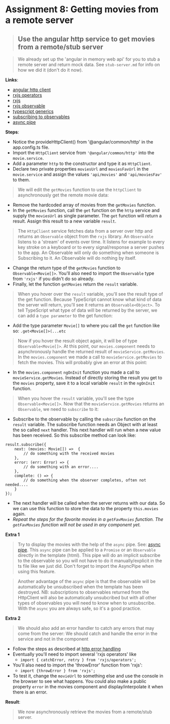 Assignment 8: Getting movies from a remote server
==============================================

> ## Use the angular http service to get movies from a remote/stub server

> We already set up the 'angular in memory web api' for you to stub a remote server and return mock data. See `stub-server.md` for info on how we did it (don't do it now).

**Links**:
- [angular http client](https://angular.io/guide/http)
- [rxjs operators](https://gist.github.com/btroncone/d6cf141d6f2c00dc6b35)
- [rxjs](http://reactivex.io/rxjs/manual/overview.html#introduction)
- [rxjs observable](http://reactivex.io/documentation/observable.html)
- [typescript generics](https://www.typescriptlang.org/docs/handbook/2/generics.html)
- [subscribing to observables](https://angular.io/guide/observables#subscribing)
- [async pipe](https://angular.io/api/common/AsyncPipe)

**Steps**:
- Notice the provideHttpClient() from '@angular/common/http' in the app.config.ts file.
- Import the `HttpClient` service from `'@angular/common/http'` into the `movie.service`.
- Add a parameter `http` to the constructor and type it as `HttpClient`.
- Declare two private properties `moviesUrl` and `moviesFavUrl` in the `movie.service` and assign the values `'api/movies'` and `'api/moviesFav'` to them.
>  We will edit the `getMovies` function to use the `httpClient` to asynchronously get the remote movie data:
- Remove the hardcoded array of movies from the `getMovies` function.
- In the `getMovies` function, call the `get` function on the `http` service and supply the `moviesUrl` as single parameter. The `get` function will return a result. Assign this result to a new variable `result`.
> The `HttpClient` service fetches data from a server over http and returns an `Observable` object from the `rxjs` library.
An `Observable` listens to a 'stream' of events over time. It listens for example to every key stroke on a keyboard or to every signal/response a server pushes to the app. An Observable will only do something when someone is Subscribing to it. An Observable will do nothing by itself.
- Change the return type of the `getMovies` function to `Observable<Movie[]>`. You'll also need to import the `Observable` type from `'rxjs'` if you didn't do so already.
- Finally, let the function `getMovies` return the `result` variable.
> When you hover over the `result` variable, you'll see the result type of the get function. Because TypeScript cannot know what kind of data the server will return, you'll see it returns an `Observable<Object>`.
> To tell TypeScript what type of data will be returned by the server, we can add a `type parameter` to the get function:
- Add the type parameter `Movie[]` to where you call the `get` function like so: `.get<Movie[]>(...etc`
> Now if you hover the result object again, it will be of type `Observable<Movie[]>`.
> At this point, our `movies.component` needs to asynchronously handle the returned result of `movieService.getMovies`.
> In the `movies.component` we made a call to `movieService.getMovies` to fetch the movies. This will probably give an error at this point:
- In the `movies.component` `ngOnInit` function you made a call to `movieService.getMovies`. Instead of directly storing the result you get to the `movies` property, save it to a local variable `result` in the `ngOnInit` function.
> When you hover the `result` variable, you'll see the type `Observable<Movie[]>`. Now that the `movieService.getMovies` returns an `Observable`, we need to `subscribe` to it:
- Subscribe to the observable by calling the `subscribe` function on the `result` variable. The subscribe function needs an Object with at least the so called `next` handler. This next handler will run when a new value has been received. So this subscribe method can look like:
```
result.subscribe({
    next: (movies: Movie[]) =>  {
        // do something with the received movies 
    },
    error: (err: Error) => { 
        // do something with an error....
    },
    complete: () => { 
        // do something when the observer completes, often not needed.... 
    }
});
```
- The next handler will be called when the server returns with our data. So we can use this function to store the data to the property `this.movies` again.
- *Repeat the steps for the favorite movies in a `getFavMovies` function. The `getFavMovies` function will not be used in any component yet.*

**Extra 1**
> Try to display the movies with the help of the `async` pipe. See: [async pipe](https://angular.io/api/common/AsyncPipe). This `async` pipe can be applied to a `Promise` or an `Observable` directly in the template (html). This pipe will do an implicit subscribe to the observable so you will not have to do it manually/explicit in the ts file like we just did. Don't forget to import the AsyncPipe when using this feature.

> Another advantage of the `async` pipe is that the observable will be automatically be unsubscribed when the template has been destroyed. NB: subscriptions to observables returned from the HttpClient will also be automatically unsubcribed but with all other types of observables you will need to know when to unsubscribe. With the `async` you are always safe, so it's a good practice.

**Extra 2**

> We should also add an error handler to catch any errors that may come from the server:
> We should catch and handle the error in the service and not in the component
- Follow the steps as described at [http error handling](https://angular.io/guide/http#error-handling)
- Eventually you'll need to import several 'rxjs operators' like
    - `import { catchError, retry } from 'rxjs/operators';`
- You'll also need to import the 'throwError' function from 'rxjs':
    - `import {throwError } from 'rxjs';`
- To test it, change the `movieUrl` to something else and use the console in the browser to see what happens. You could also make a public property `error` in the movies component and display/interpolate it when there is an error.

**Result**:
> We now asynchronously retrieve the movies from a remote/stub server.